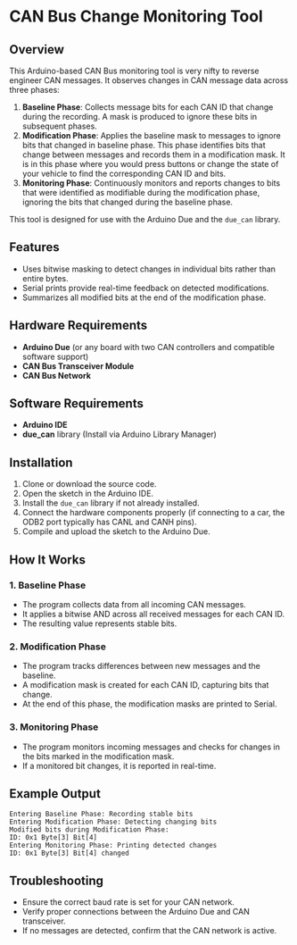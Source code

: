 # CAN Bus Change Monitoring Tool

## Overview
This Arduino-based CAN Bus monitoring tool is very nifty to reverse engineer CAN messages. It observes changes in CAN message data across three phases:

1. **Baseline Phase**: Collects message bits for each CAN ID that change during the recording. A mask is produced to ignore these bits in subsequent phases.
2. **Modification Phase**: Applies the baseline mask to messages to ignore bits that changed in baseline phase. This phase identifies bits that change between messages and records them in a modification mask. It is in this phase where you would press buttons or change the state of your vehicle to find the corresponding CAN ID and bits. 
3. **Monitoring Phase**: Continuously monitors and reports changes to bits that were identified as modifiable during the modification phase, ignoring the bits that changed during the baseline phase.

This tool is designed for use with the Arduino Due and the `due_can` library.

## Features
- Uses bitwise masking to detect changes in individual bits rather than entire bytes.
- Serial prints provide real-time feedback on detected modifications.
- Summarizes all modified bits at the end of the modification phase.

## Hardware Requirements
- **Arduino Due** (or any board with two CAN controllers and compatible software support)
- **CAN Bus Transceiver Module**
- **CAN Bus Network**

## Software Requirements
- **Arduino IDE**
- **due_can** library (Install via Arduino Library Manager)

## Installation
1. Clone or download the source code.
2. Open the sketch in the Arduino IDE.
3. Install the `due_can` library if not already installed.
4. Connect the hardware components properly (if connecting to a car, the ODB2 port typically has CANL and CANH pins).
5. Compile and upload the sketch to the Arduino Due.

## How It Works
### 1. Baseline Phase
- The program collects data from all incoming CAN messages.
- It applies a bitwise AND across all received messages for each CAN ID.
- The resulting value represents stable bits.

### 2. Modification Phase
- The program tracks differences between new messages and the baseline.
- A modification mask is created for each CAN ID, capturing bits that change.
- At the end of this phase, the modification masks are printed to Serial.

### 3. Monitoring Phase
- The program monitors incoming messages and checks for changes in the bits marked in the modification mask.
- If a monitored bit changes, it is reported in real-time.

## Example Output
```
Entering Baseline Phase: Recording stable bits
Entering Modification Phase: Detecting changing bits
Modified bits during Modification Phase:
ID: 0x1 Byte[3] Bit[4]
Entering Monitoring Phase: Printing detected changes
ID: 0x1 Byte[3] Bit[4] changed
```

## Troubleshooting
- Ensure the correct baud rate is set for your CAN network.
- Verify proper connections between the Arduino Due and CAN transceiver.
- If no messages are detected, confirm that the CAN network is active.


